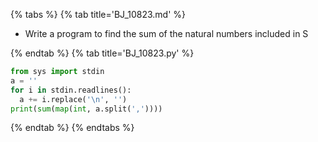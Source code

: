 {% tabs %}
{% tab title='BJ_10823.md' %}

* Write a program to find the sum of the natural numbers included in S

{% endtab %}
{% tab title='BJ_10823.py' %}

```py
from sys import stdin
a = ''
for i in stdin.readlines():
  a += i.replace('\n', '')
print(sum(map(int, a.split(','))))
```

{% endtab %}
{% endtabs %}